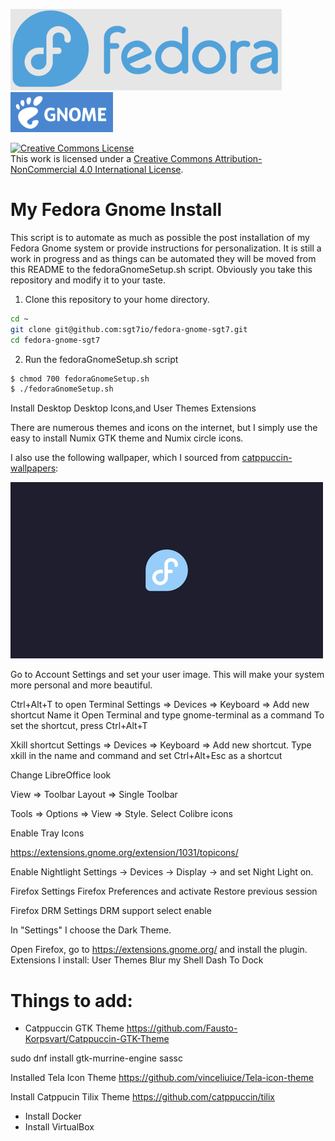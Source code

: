 ![Fedora Logo](images/fedora.png) ![Gnome Logo](images/gnome.png)

<a rel="license" href="http://creativecommons.org/licenses/by-nc/4.0/"><img alt="Creative Commons License" style="border-width:0" src="https://i.creativecommons.org/l/by-nc/4.0/88x31.png" /></a><br />This work is licensed under a <a rel="license" href="http://creativecommons.org/licenses/by-nc/4.0/">Creative Commons Attribution-NonCommercial 4.0 International License</a>.

# My Fedora Gnome Install

This script is to automate as much as possible the post installation of my Fedora Gnome system or provide instructions for personalization. It is still a work in progress and as things can be automated they will be moved from this README to the fedoraGnomeSetup.sh script. Obviously you take this repository and modify it to your taste.

1. Clone this repository to your home directory.

```bash
cd ~
git clone git@github.com:sgt7io/fedora-gnome-sgt7.git
cd fedora-gnome-sgt7
```

2. Run the fedoraGnomeSetup.sh script

```bash
$ chmod 700 fedoraGnomeSetup.sh
$ ./fedoraGnomeSetup.sh
```

Install Desktop Desktop Icons,and User Themes Extensions

There are numerous themes and icons on the internet, but I simply use the
easy to install Numix GTK theme and Numix circle icons.

I also use the following wallpaper, which I sourced from [catppuccin-wallpapers](https://github.com/zhichaoh/catppuccin-wallpapers "Fedora Black 4k Wallpaper"):

![Fedora Black 4k Wallpaper](images/fedora-black-4k-preview.png)

Go to Account Settings and set your user image. This will make your system more personal and more beautiful.

Ctrl+Alt+T to open Terminal
Settings => Devices => Keyboard => Add new shortcut
Name it Open Terminal and type gnome-terminal as a command
To set the shortcut, press Ctrl+Alt+T

Xkill shortcut
Settings => Devices => Keyboard => Add new shortcut.
Type xkill in the name and command and set Ctrl+Alt+Esc as a shortcut

Change LibreOffice look

View => Toolbar Layout => Single Toolbar

Tools => Options => View => Style. Select Colibre icons

Enable Tray Icons

https://extensions.gnome.org/extension/1031/topicons/

Enable Nightlight
Settings → Devices → Display → and set Night Light on.

Firefox Settings
Firefox Preferences and activate Restore previous session

Firefox DRM Settings
DRM support select enable

In "Settings" I choose the Dark Theme.

Open Firefox, go to https://extensions.gnome.org/ and install the plugin.
Extensions I install:
User Themes
Blur my Shell
Dash To Dock


# Things to add:
- Catppuccin GTK Theme
https://github.com/Fausto-Korpsvart/Catppuccin-GTK-Theme

sudo dnf install gtk-murrine-engine sassc

Installed Tela Icon Theme
https://github.com/vinceliuice/Tela-icon-theme

Install Catppucin Tilix Theme
https://github.com/catppuccin/tilix

- Install Docker
- Install VirtualBox


